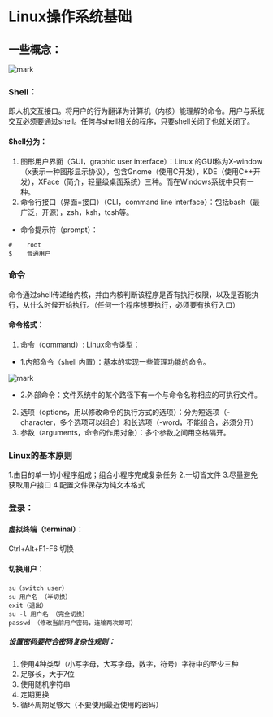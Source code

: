 # Linux操作系统基础
## 一些概念：
![mark](http://oo3g995ih.bkt.clouddn.com/blog/180122/13cEBaa0lA.png?imageslim)

### Shell：
即人机交互接口。将用户的行为翻译为计算机（内核）能理解的命令。用户与系统交互必须要通过shell。任何与shell相关的程序，只要shell关闭了也就关闭了。
#### Shell分为：
1. 图形用户界面（GUI，graphic user interface）：Linux 的GUI称为X-window（x表示一种图形显示协议），包含Gnome（使用C开发），KDE（使用C++开发），XFace（简介，轻量级桌面系统）三种。而在Windows系统中只有一种。
2. 命令行接口（界面=接口）（CLI，command line interface）：包括bash（最广泛，开源），zsh，ksh，tcsh等。
- 命令提示符（prompt）：
```shell
#    root
$    普通用户
```
### 命令
命令通过shell传递给内核，并由内核判断该程序是否有执行权限，以及是否能执行，从什么时候开始执行。（任何一个程序想要执行，必须要有执行入口）
#### 命令格式：
1. 命令（command）:
Linux命令类型：
- 1.内部命令（shell 内置）：基本的实现一些管理功能的命令。

![mark](http://oo3g995ih.bkt.clouddn.com/blog/180122/iAkbe4lbeJ.png?imageslim)

- 2.外部命令：文件系统中的某个路径下有一个与命令名称相应的可执行文件。
2. 选项（options，用以修改命令的执行方式的选项）：分为短选项（-character，多个选项可以组合）和长选项（-word，不能组合，必须分开）
3. 参数（arguments，命令的作用对象）：多个参数之间用空格隔开。
### Linux的基本原则
1.由目的单一的小程序组成；组合小程序完成复杂任务
2.一切皆文件
3.尽量避免获取用户接口
4.配置文件保存为纯文本格式
### 登录：
#### 虚拟终端（terminal）：
Ctrl+Alt+F1-F6 切换
#### 切换用户：
```shell
su（switch user）
su 用户名 （半切换）
exit（退出）
su -l 用户名 （完全切换）
passwd （修改当前用户密码，连输两次即可）
```
##### 设置密码要符合密码复杂性规则：
1. 使用4种类型（小写字母，大写字母，数字，符号）字符中的至少三种
2. 足够长，大于7位
3. 使用随机字符串
4. 定期更换
5. 循环周期足够大（不要使用最近使用的密码）